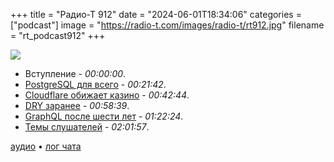 +++
title = "Радио-Т 912"
date = "2024-06-01T18:34:06"
categories = ["podcast"]
image = "https://radio-t.com/images/radio-t/rt912.jpg"
filename = "rt_podcast912"
+++

![](https://radio-t.com/images/radio-t/rt912.jpg)

- Вступление - *00:00:00*.
- [PostgreSQL для всего](https://www.timescale.com/blog/how-to-collapse-your-stack-using-postgresql-for-everything/?utm_source=reddit) - *00:21:42*.
- [Cloudflare обижает казино](https://robindev.substack.com/p/cloudflare-took-down-our-website) - *00:42:44*.
- [DRY заранее](https://testing.googleblog.com/2024/05/dont-dry-your-code-prematurely.html) - *00:58:39*.
- [GraphQL после шести лет](https://bessey.dev/blog/2024/05/24/why-im-over-graphql/) - *01:22:24*.
- [Темы слушателей](https://radio-t.com/p/2024/05/28/prep-912/) - *02:01:57*.


[аудио](https://cdn.radio-t.com/rt_podcast912.mp3) • [лог чата](https://chat.radio-t.com/logs/radio-t-912.html)
<audio src="https://cdn.radio-t.com/rt_podcast912.mp3" preload="none"></audio>
